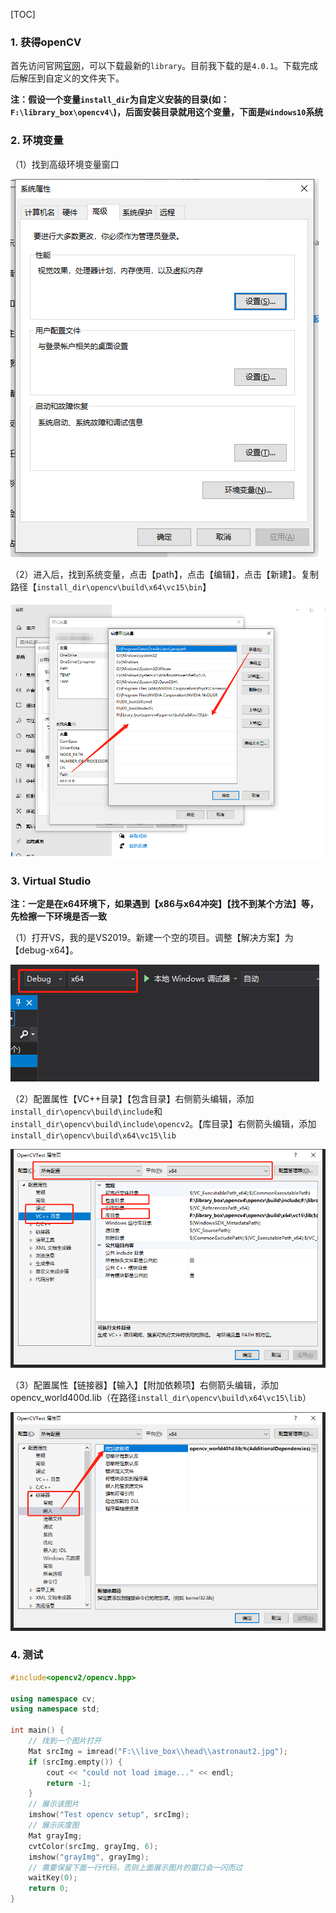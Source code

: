 [TOC]

### 1. 获得openCV

首先访问官网[官网](https://opencv.org/releases.html)，可以下载最新的`library`。目前我下载的是`4.0.1`。下载完成后解压到自定义的文件夹下。

**注：假设一个变量`install_dir`为自定义安装的目录(如：`F:\library_box\opencv4\`)，后面安装目录就用这个变量，下面是`Windows10`系统**

### 2. 环境变量

（1）找到高级环境变量窗口

![env-1](./img/env-1.png)

（2）进入后，找到系统变量，点击【path】，点击【编辑】，点击【新建】。复制路径【`install_dir\opencv\build\x64\vc15\bin`】

![env-2](./img/env-2.png)

### 3. Virtual Studio

**注：一定是在x64环境下，如果遇到【x86与x64冲突】【找不到某个方法】等，先检擦一下环境是否一致**

（1）打开VS，我的是VS2019。新建一个空的项目。调整【解决方案】为【debug-x64】。

![env-3](./img/env-3.png)

（2）配置属性【VC++目录】【包含目录】右侧箭头编辑，添加`install_dir\opencv\build\include`和`install_dir\opencv\build\include\opencv2`。【库目录】右侧箭头编辑，添加`install_dir\opencv\build\x64\vc15\lib`

![env-4](./img/env-4.png)

（3）配置属性【链接器】【输入】【附加依赖项】右侧箭头编辑，添加opencv_world400d.lib（在路径`install_dir\opencv\build\x64\vc15\lib`）

![env-5](./img/env-5.png)

### 4. 测试

```c++
#include<opencv2/opencv.hpp>

using namespace cv;
using namespace std;

int main() {
    // 找到一个图片打开
    Mat srcImg = imread("F:\\live_box\\head\\astronaut2.jpg");
    if (srcImg.empty()) {
        cout << "could not load image..." << endl;
        return -1;
    }
    // 展示该图片
    imshow("Test opencv setup", srcImg);
    // 展示灰度图
    Mat grayImg;
    cvtColor(srcImg, grayImg, 6);
    imshow("grayImg", grayImg);
    // 需要保留下面一行代码，否则上面展示图片的窗口会一闪而过
    waitKey(0);
    return 0;
}
```

